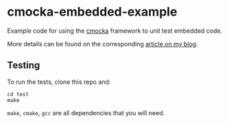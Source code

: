 # cmocka-embedded-example

Example code for using the [cmocka](https://cmocka.org) framework to unit test embedded code. 

More details can be found on the corresponding [article on my blog](http://www.samlewis.me/2016/09/embedded-unit-testing-with-cmocka).

## Testing
To run the tests, clone this repo and:

    cd test
    make

`make`, `cmake`, `gcc` are all dependencies that you will need.
